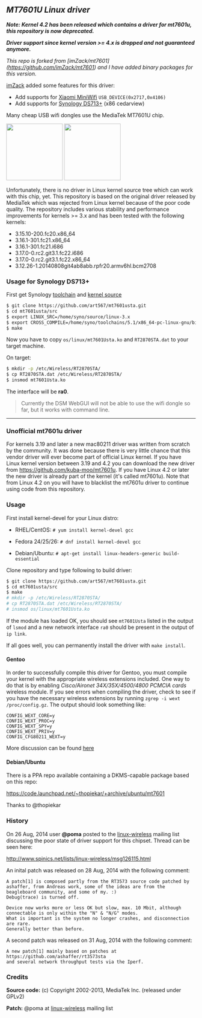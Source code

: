 *MT7601U Linux driver*
--
***Note: Kernel 4.2 has been released which contains a driver for mt7601u, this repository is now deprecated.***

***Driver support since kernel version >= 4.x is dropped and not guaranteed anymore.***

*This repo is forked from [imZack/mt7601] (https://github.com/imZack/mt7601) and I have added binary packages for this version.*

[imZack](http://github.com/imZack/) added some features for this driver:

- Add supports for [Xiaomi MiniWifi](http://www.mi.com/miniwifi/) `USB_DEVICE(0x2717,0x4106)`
- Add supports for [Synology DS713+](http://forum.synology.com/wiki/index.php/What_kind_of_CPU_does_my_NAS_have) (x86 cedarview)

Many cheap USB wifi dongles use the MediaTek MT7601U chip.

<img src="dongle.jpg" width="150">
<img src="board.jpg" width="150">

Unfortunately, there is no driver in Linux kernel source tree which can work with this chip, yet. This repository is based on the original driver released by MediaTek which was rejected from Linux kernel because of the poor code quality. The repository includes various stability and performance improvements for kernels >= 3.x and has been tested with the following kernels:

- 3.15.10-200.fc20.x86_64
- 3.16.1-301.fc21.x86_64
- 3.16.1-301.fc21.i686
- 3.17.0-0.rc2.git3.1.fc22.i686
- 3.17.0-0.rc2.git3.1.fc22.x86_64
- 3.12.26-1.20140808git4ab8abb.rpfr20.armv6hl.bcm2708

### Usage for Synology DS713+

First get Synology [toolchain](http://sourceforge.net/projects/dsgpl/files/DSM%205.1%20Tool%20Chains/) and [kernel source](http://sourceforge.net/projects/dsgpl/files/Synology%20NAS%20GPL%20Source/5004branch/)

```sh
$ git clone https://github.com/art567/mt7601usta.git
$ cd mt7601usta/src
$ export LINUX_SRC=/home/syno/source/linux-3.x
$ export CROSS_COMPILE=/home/syno/toolchains/5.1/x86_64-pc-linux-gnu/bin/x86_64-pc-linux-gnu-
$ make
```

Now you have to copy `os/linux/mt7601Usta.ko` and `RT2870STA.dat` to your target machine.

On target:
```sh
$ mkdir -p /etc/Wireless/RT2870STA/
$ cp RT2870STA.dat /etc/Wireless/RT2870STA/
$ insmod mt7601Usta.ko
```

The interface will be **ra0**.

> Currently the DSM WebGUI will not be able to use the wifi dongle so far, but it works with command line.

--------------------------------------------------------------------------------

### Unofficial mt7601u driver

For kernels 3.19 and later a new mac80211 driver was written from scratch by the community.  It was done because there is very little chance that this vendor driver will ever become part of official Linux kernel. If you have Linux kernel version between 3.19 and 4.2 you can download the new driver from https://github.com/kuba-moo/mt7601u. If you have Linux 4.2 or later the new driver is already part of the kernel (it's called mt7601u). Note that from Linux 4.2 on you will have to blacklist the mt7601u driver to continue using code from this repository.

### Usage

First install kernel-devel for your Linux distro:

- RHEL/CentOS: ```# yum install kernel-devel gcc```

- Fedora 24/25/26: ```# dnf install kernel-devel gcc```

- Debian/Ubuntu: ```# apt-get install linux-headers-generic build-essential```

Clone repository and type following to build driver:

```sh
$ git clone https://github.com/art567/mt7601usta.git
$ cd mt7601usta/src
$ make
# mkdir -p /etc/Wireless/RT2870STA/
# cp RT2870STA.dat /etc/Wireless/RT2870STA/
# insmod os/linux/mt7601Usta.ko
```

If the module has loaded OK, you should see `mt7601Usta` listed in the output of `lsmod` and a new network interface `ra0` should be present in the output of `ip link`.

If all goes well, you can permanently install the driver with `make install`.

#### Gentoo

In order to successfully compile this driver for Gentoo, you must compile your kernel with the appropriate wireless extensions included. One way to do that is by enabling *Cisco/Aironet 34X/35X/4500/4800 PCMCIA cards* wireless module. If you see errors when compiling the driver, check to see if you have the necessary wireless extensions by running `zgrep -i wext /proc/config.gz`. The output should look something like:

```
CONFIG_WEXT_CORE=y
CONFIG_WEXT_PROC=y
CONFIG_WEXT_SPY=y
CONFIG_WEXT_PRIV=y
CONFIG_CFG80211_WEXT=y
```

More discussion can be found [here](http://rt2x00.serialmonkey.com/pipermail/users_rt2x00.serialmonkey.com/2013-January/005587.html)

#### Debian/Ubuntu

There is a PPA repo available containing a DKMS-capable package based on this repo:

https://code.launchpad.net/~thopiekar/+archive/ubuntu/mt7601

Thanks to @thopiekar


### History

On 26 Aug, 2014 user **@poma** posted to the [linux-wireless](http://wireless.kernel.org/en/developers/MailingLists) mailing list discussing the poor state of driver support for this chipset. Thread can be seen here:

http://www.spinics.net/lists/linux-wireless/msg126115.html

An inital patch was released on 28 Aug, 2014 with the following comment:
```
A patch[1] is composed partly from the RT3573 source code patched by ashaffer, from Andreas work, some of the ideas are from the beagleboard community, and some of my. :)
Debug(trace) is turned off.

Device now works more or less OK but slow, max. 10 Mbit, although connectable is only within the "N" & "N/G" modes.
What is important is the system no longer crashes, and disconnection are rare.
Generally better than before.

```

A second patch was released on 31 Aug, 2014 with the following comment:

```
A new patch[1] mainly based on patches at
https://github.com/ashaffer/rt3573sta
and several network throughput tests via the Iperf.
```

### Credits

**Source code:** (c) Copyright 2002-2013, MediaTek Inc. (released under GPLv2)

**Patch:** @poma at [linux-wireless](http://wireless.kernel.org/en/developers/MailingLists) mailing list
